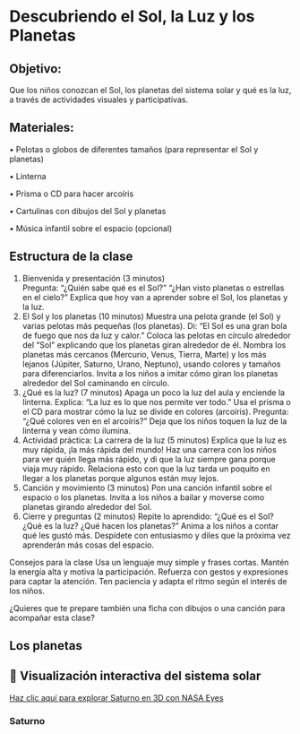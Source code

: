 # Descubriendo el Sol, la Luz y los Planetas

## Objetivo:

Que los niños conozcan el Sol, los planetas del sistema solar y qué es la luz, a través de actividades visuales y participativas.
 
## Materiales:

•	Pelotas o globos de diferentes tamaños (para representar el Sol y planetas)

•	Linterna

•	Prisma o CD para hacer arcoíris

•	Cartulinas con dibujos del Sol y planetas

•	Música infantil sobre el espacio (opcional)
 
## Estructura de la clase

1. Bienvenida y presentación (3 minutos)  
  Pregunta: “¿Quién sabe qué es el Sol?” “¿Han visto planetas o estrellas en el cielo?”
  Explica que hoy van a aprender sobre el Sol, los planetas y la luz.
2. El Sol y los planetas (10 minutos)
  Muestra una pelota grande (el Sol) y varias pelotas más pequeñas (los planetas).
  Di: “El Sol es una gran bola de fuego que nos da luz y calor.”
  Coloca las pelotas en círculo alrededor del “Sol” explicando que los planetas giran alrededor de él.
  Nombra los planetas más cercanos (Mercurio, Venus, Tierra, Marte) y los más lejanos (Júpiter, Saturno, Urano, Neptuno), usando colores y tamaños para diferenciarlos.
  Invita a los niños a imitar cómo giran los planetas alrededor del Sol caminando en círculo.
3. ¿Qué es la luz? (7 minutos)
  Apaga un poco la luz del aula y enciende la linterna.
  Explica: “La luz es lo que nos permite ver todo.”
  Usa el prisma o el CD para mostrar cómo la luz se divide en colores (arcoíris).
  Pregunta: “¿Qué colores ven en el arcoíris?”
  Deja que los niños toquen la luz de la linterna y vean cómo ilumina.
4. Actividad práctica: La carrera de la luz (5 minutos)
  Explica que la luz es muy rápida, ¡la más rápida del mundo!
  Haz una carrera con los niños para ver quién llega más rápido, y di que la luz siempre gana porque viaja muy rápido.
  Relaciona esto con que la luz tarda un poquito en llegar a los planetas porque algunos están muy lejos.
5. Canción y movimiento (3 minutos)
  Pon una canción infantil sobre el espacio o los planetas.
  Invita a los niños a bailar y moverse como planetas girando alrededor del Sol.
6. Cierre y preguntas (2 minutos)
  Repite lo aprendido: “¿Qué es el Sol? ¿Qué es la luz? ¿Qué hacen los planetas?”
  Anima a los niños a contar qué les gustó más.
  Despídete con entusiasmo y diles que la próxima vez aprenderán más cosas del espacio.
 
Consejos para la clase
  Usa un lenguaje muy simple y frases cortas.
  Mantén la energía alta y motiva la participación.
  Refuerza con gestos y expresiones para captar la atención.
  Ten paciencia y adapta el ritmo según el interés de los niños.
 
¿Quieres que te prepare también una ficha con dibujos o una canción para acompañar esta clase?


## Los planetas

## 🌌 Visualización interactiva del sistema solar

[Haz clic aquí para explorar Saturno en 3D con NASA Eyes](https://eyes.nasa.gov/apps/solar-system/#/saturn)

### Saturno
